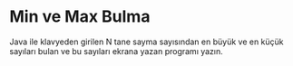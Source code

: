 # Min ve Max Bulma
Java ile klavyeden girilen N tane sayma sayısından en büyük ve en küçük sayıları bulan ve bu sayıları ekrana yazan programı yazın.